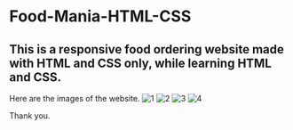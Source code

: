 # Food-Mania-HTML-CSS
## This is a responsive food ordering website made with HTML and CSS only, while learning HTML and CSS.

Here are the images of the website.
![1](https://user-images.githubusercontent.com/88196245/178152520-ba59f9e5-3870-40d0-aa3b-387f3fe163d2.png)
![2](https://user-images.githubusercontent.com/88196245/178152538-eb9d2034-c569-4a35-9fbc-ad73e20508c7.png)
![3](https://user-images.githubusercontent.com/88196245/178152545-7f995885-ab64-4693-86ab-04d05297db9a.png)
![4](https://user-images.githubusercontent.com/88196245/178152557-695bac34-aa13-4781-8c53-88f440b931bb.png)

Thank you.
